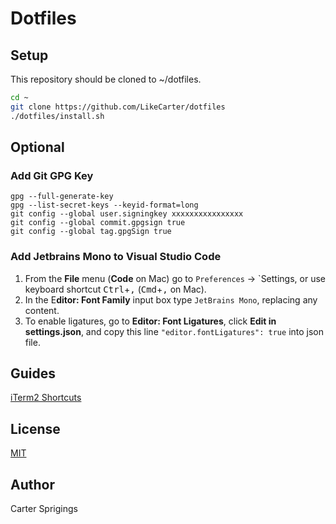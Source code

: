 # Dotfiles

## Setup

This repository should be cloned to ~/dotfiles.

```sh
cd ~
git clone https://github.com/LikeCarter/dotfiles
./dotfiles/install.sh
```

## Optional

### **Add Git GPG Key**

```
gpg --full-generate-key
gpg --list-secret-keys --keyid-format=long
git config --global user.signingkey xxxxxxxxxxxxxxxx
git config --global commit.gpgsign true
git config --global tag.gpgSign true
```

### **Add Jetbrains Mono to Visual Studio Code**

1. From the **File** menu (**Code** on Mac) go to `Preferences` → `Settings, or use keyboard shortcut <kbd>Ctrl</kbd>+<kbd>,</kbd> (<kbd>Cmd</kbd>+<kbd>,</kbd> on Mac).
2. In the E**ditor: Font Family** input box type `JetBrains Mono`, replacing any content.
3. To enable ligatures, go to **Editor: Font Ligatures**, click **Edit in settings.json**, and copy this line `"editor.fontLigatures": true` into json file.


## Guides

[iTerm2 Shortcuts](https://gist.github.com/squarism/ae3613daf5c01a98ba3a#file-iterm2-md)

## License

[MIT](https://opensource.org/licenses/MIT)

## Author

Carter Sprigings
